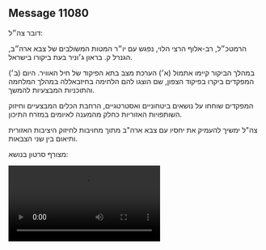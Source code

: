 ## Message 11080

דובר צה״ל:

הרמטכ״ל, רב-אלוף הרצי הלוי, נפגש עם יו״ר המטות המשולבים של צבא ארה״ב, הגנרל ק. בראון ג׳וניר בעת ביקורו בישראל. 

במהלך הביקור קיימו אתמול (א׳)
הערכת מצב בתא הפיקוד של חיל האוויר. היום (ב׳) המפקדים ביקרו בפיקוד הצפון, שם הוצגו להם הלחימה בחיזבאללה במהלך המלחמה והתוכניות המבצעיות להמשך. 

המפקדים שוחחו על נושאים ביטחוניים ואסטרטגיים, הרחבת הכלים המבצעיים וחיזוק השותפויות האזוריות כחלק מהמענה לאיומים במזרח התיכון.  

צה"ל ימשיך להעמיק את יחסיו עם צבא ארה"ב מתוך מחויבות לחיזוק היציבות האזורית ותיאום בין שני הצבאות.

מצורף סרטון בנושא:

![Video](https://data.iron-swords.co.il/2024/August/26/https://data.iron-swords.co.il/2024/August/26/11080/11080_media.mp4)
